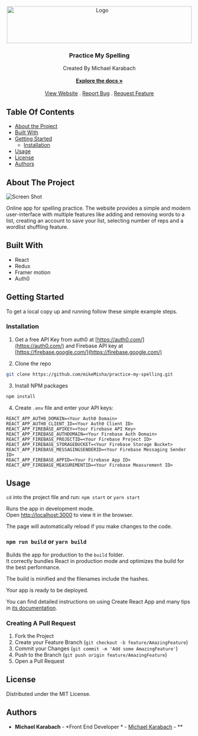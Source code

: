 <br/>
<p align="center">
  <a href="https://github.com/mikemisha/practice-my-spelling">
    <img src="https://practicemyspelling.com/images/logo.png" alt="Logo" width="500" height="100">
  </a>

  <h3 align="center">Practice My Spelling</h3>

  <p align="center">
  Created By Michael Karabach
    <br/>
    <br/>
    <a href="https://github.com/mikemisha/practice-my-spelling"><strong>Explore the docs »</strong></a>
    <br/>
    <br/>
    <a href="https://practicemyspelling.com/">View Website</a>
    .
    <a href="https://github.com/mikemisha/practice-my-spelling/issues">Report Bug</a>
    .
    <a href="https://github.com/mikemisha/practice-my-spelling/issues">Request Feature</a>
  </p>
</p>



## Table Of Contents

* [About the Project](#about-the-project)
* [Built With](#built-with)
* [Getting Started](#getting-started)
  * [Installation](#installation)
* [Usage](#usage)
* [License](#license)
* [Authors](#authors)

## About The Project

![Screen Shot](https://michaelkarabach.com/images/pms-project.png)

Online app for spelling practice. The website provides a simple and modern user-interface with multiple features like adding and removing words to a list, creating an account to save your list, selecting number of reps and a wordlist shuffling feature.

## Built With

* React
* Redux
* Framer motion
* Auth0

## Getting Started

To get a local copy up and running follow these simple example steps.


### Installation

1. Get a free API Key from auth0 at [https://auth0.com/](https://auth0.com/) and Firebase API key at [https://firebase.google.com/](https://firebase.google.com/)

2. Clone the repo

```sh
git clone https://github.com/mikeMisha/practice-my-spelling.git
```

3. Install NPM packages

```sh
npm install
```

4. Create `.env` file and enter your API keys:

```JS
REACT_APP_AUTH0_DOMAIN=<Your Auth0 Domain>
REACT_APP_AUTH0_CLIENT_ID=<Your Auth0 Client ID>
REACT_APP_FIREBASE_APIKEY=<Your Firebase API Key>
REACT_APP_FIREBASE_AUTHDOMAIN=<Your Firebase Auth Domain>
REACT_APP_FIREBASE_PROJECTID=<Your Firebase Project ID>
REACT_APP_FIREBASE_STORAGEBUCKET=<Your Firebase Storage Bucket>
REACT_APP_FIREBASE_MESSAGINGSENDERID=<Your Firebase Messaging Sender ID>
REACT_APP_FIREBASE_APPID=<Your Firebase App ID>
REACT_APP_FIREBASE_MEASUREMENTID=<Your Firebase Measurement ID>
```

## Usage

`cd` into the project file and run:
 `npm start` or `yarn start`

Runs the app in development mode.<br>
Open [http://localhost:3000](http://localhost:3000) to view it in the browser.

The page will automatically reload if you make changes to the code.<br>

### `npm run build` or `yarn build`

Builds the app for production to the `build` folder.<br>
It correctly bundles React in production mode and optimizes the build for the best performance.

The build is minified and the filenames include the hashes.<br>

Your app is ready to be deployed.

You can find detailed instructions on using Create React App and many tips in [its documentation](https://facebook.github.io/create-react-app/).


### Creating A Pull Request

1. Fork the Project
2. Create your Feature Branch (`git checkout -b feature/AmazingFeature`)
3. Commit your Changes (`git commit -m 'Add some AmazingFeature'`)
4. Push to the Branch (`git push origin feature/AmazingFeature`)
5. Open a Pull Request

## License

Distributed under the MIT License.

## Authors

* **Michael Karabach** - *Front End Developer * - [Michael Karabach](https://github.com/mikeMisha) - **


